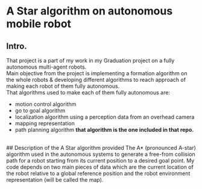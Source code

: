 # A Star algorithm on autonomous mobile robot 
## Intro. 
That project is a part of my work in my Graduation project on a fully autonomous multi-agent robots. <br />
Main objective from the project is implementing a formation algorithm on the whole robots & developing different algorithms to reach approach of making each robot of them fully autonomous.<br /> 
That algorithms used to make each of them fully autonomous are:<br/>
- motion control algorithm 
- go to goal algorithm 
- localization algorithm using a perception data from an overhead camera 
- mapping representation 
- path planning algorithm           **that algorithm is the one included in that repo.**<br/>

<br/>
## Description of the A Star algorithm provided
The A* (pronounced A-star) algorithm used in the autonomous systems to generate a free-from collision path for a robot starting from its current position to a desired goal point.  My code depends on two main pieces of data which are the current location of the robot relative to a global reference position and the robot environment representation (will be called the map). 
